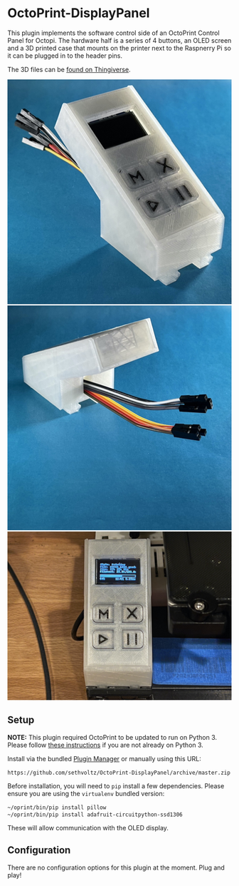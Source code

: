 # OctoPrint-DisplayPanel

This plugin implements the software control side of an OctoPrint Control Panel for Octopi. The hardware half is a series of 4 buttons, an OLED screen and a 3D printed case that mounts on the printer next to the Raspnerry Pi so it can be plugged in to the header pins.

The 3D files can be [found on Thingiverse](https://www.thingiverse.com/thing:4674214).

![Hardware shot from front](docs/glamour-1.jpeg)
![Hardware shot from back](docs/glamour-2.jpeg)
![Hardware In-Situ](docs/in-situ.jpeg)

## Setup

**NOTE:** This plugin required OctoPrint to be updated to run on Python 3. Please follow [these instructions](https://community.octoprint.org/t/upgrade-your-octoprint-install-to-python-3/23973) if you are not already on Python 3.

Install via the bundled [Plugin Manager](https://docs.octoprint.org/en/master/bundledplugins/pluginmanager.html)
or manually using this URL:

    https://github.com/sethvoltz/OctoPrint-DisplayPanel/archive/master.zip

Before installation, you will need to `pip` install a few dependencies. Please ensure you are using the `virtualenv` bundled version:

    ~/oprint/bin/pip install pillow
    ~/oprint/bin/pip install adafruit-circuitpython-ssd1306

These will allow communication with the OLED display.

## Configuration

There are no configuration options for this plugin at the moment. Plug and play!
